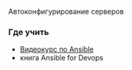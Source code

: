 Автоконфигурирование серверов

### Где учить

* [Видеокурс по Ansible](https://www.youtube.com/playlist?list=PLg5SS_4L6LYufspdPupdynbMQTBnZd31N)
* книга  Ansible for Devops